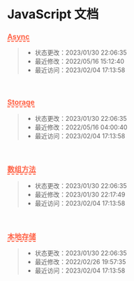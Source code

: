 # JavaScript 文档
<h3><a style="color: tomato; border-bottom: 2px dashed tomato;" href="/notebook/JavaScript/Async.md">Async</a></h3>

> - 状态更改：2023/01/30 22:06:35
> - 最近修改：2022/05/16 15:12:40
> - 最近访问：2023/02/04 17:13:58

<br /><h3><a style="color: tomato; border-bottom: 2px dashed tomato;" href="/notebook/JavaScript/Storage.md">Storage</a></h3>

> - 状态更改：2023/01/30 22:06:35
> - 最近修改：2022/05/16 04:00:40
> - 最近访问：2023/02/04 17:13:58

<br /><h3><a style="color: tomato; border-bottom: 2px dashed tomato;" href="/notebook/JavaScript/数组方法.md">数组方法</a></h3>

> - 状态更改：2023/01/30 22:06:35
> - 最近修改：2023/01/30 22:17:49
> - 最近访问：2023/02/04 17:13:58

<br /><h3><a style="color: tomato; border-bottom: 2px dashed tomato;" href="/notebook/JavaScript/本地存储.md">本地存储</a></h3>

> - 状态更改：2023/01/30 22:06:35
> - 最近修改：2022/02/26 19:57:35
> - 最近访问：2023/02/04 17:13:58

<br />